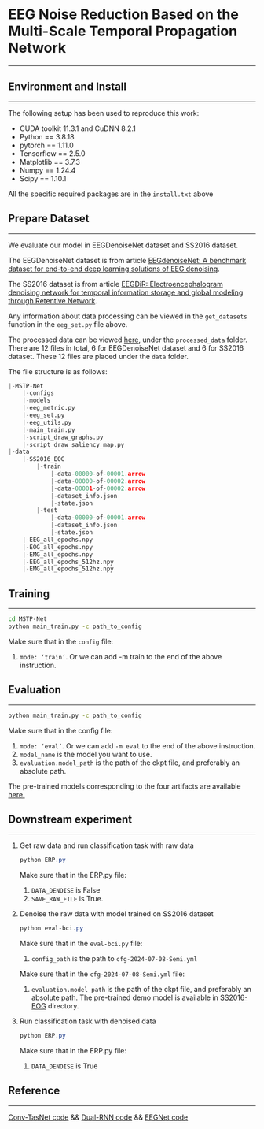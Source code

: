 # EEG Noise Reduction Based on the Multi-Scale Temporal Propagation Network
---
## Environment and Install
---
The following setup has been used to reproduce this work:

- CUDA toolkit 11.3.1 and CuDNN 8.2.1
- Python == 3.8.18
- pytorch == 1.11.0
- Tensorflow == 2.5.0
- Matplotlib == 3.7.3
- Numpy == 1.24.4
- Scipy == 1.10.1

All the specific required packages are in the `install.txt` above

## Prepare Dataset
---
We evaluate our model in EEGDenoiseNet dataset and SS2016 dataset.

The EEGDenoiseNet dataset is from article [EEGdenoiseNet: A benchmark dataset for end-to-end deep learning solutions of EEG denoising](https://github.com/ncclabsustech/EEGdenoiseNet).

The SS2016 dataset is from article [EEGDiR: Electroencephalogram denoising network for temporal information storage and global modeling through Retentive Network](https://github.com/woldier/EEGDiR).

Any information about data processing can be viewed in the `get_datasets` function in the `eeg_set.py` file above.

The processed data can be viewed [here](https://gin.g-node.org/gordon-won/MSTP-Net_pre-trained_model/), under the `processed_data` folder. There are 12 files in total, 6 for EEGDenoiseNet dataset and 6 for SS2016 dataset. These 12 files are placed under the `data` folder.

The file structure is as follows:

```python
|-MSTP-Net
	|-configs
	|-models
	|-eeg_metric.py
	|-eeg_set.py
	|-eeg_utils.py
	|-main_train.py
	|-script_draw_graphs.py
	|-script_draw_saliency_map.py
|-data
	|-SS2016_EOG
		|-train
			|-data-00000-of-00001.arrow
			|-data-00000-of-00002.arrow
			|-data-00001-of-00002.arrow
			|-dataset_info.json
			|-state.json
		|-test
			|-data-00000-of-00001.arrow
			|-dataset_info.json
			|-state.json
	|-EEG_all_epochs.npy
	|-EOG_all_epochs.npy
	|-EMG_all_epochs.npy
	|-EEG_all_epochs_512hz.npy
	|-EMG_all_epochs_512hz.npy
```

## Training
---
```bash
cd MSTP-Net
python main_train.py -c path_to_config
```

Make sure that in the `config` file: 

1. `mode: ‘train’`. Or we can add -m train to the end of the above instruction.

## Evaluation
---
```bash
python main_train.py -c path_to_config
```

Make sure that in the config file:

1. `mode: ‘eval’`. Or we can add `-m eval` to the end of the above instruction.
2. `model_name` is the model you want to use.
3. `evaluation.model_path` is the path of the ckpt file, and preferably an absolute path.

The pre-trained models corresponding to the four artifacts are available [here.](https://gin.g-node.org/gordon-won/MSTP-Net_pre-trained_model)

## Downstream experiment
---
1. Get raw data and run classification task with raw data
    
    ```powershell
    python ERP.py
    ```
    
    Make sure that in the ERP.py file: 
    
    1. `DATA_DENOISE` is False
    2. `SAVE_RAW_FILE` is True.
2. Denoise the raw data with model trained on SS2016 dataset
    
    ```powershell
    python eval-bci.py
    ```
    
    Make sure that in the `eval-bci.py` file: 
    
    1. `config_path` is the path to `cfg-2024-07-08-Semi.yml`
    
    Make sure that in the `cfg-2024-07-08-Semi.yml` file:
    
    1. `evaluation.model_path` is the path of the ckpt file, and preferably an absolute path. The pre-trained demo model is available in [SS2016-EOG](https://gin.g-node.org/gordon-won/MSTP-Net_pre-trained_model/) directory.
3. Run classification task with denoised data
    
    ```powershell
    python ERP.py
    ```
    
    Make sure that in the ERP.py file: 
    
    1. `DATA_DENOISE` is True

## Reference
---
[Conv-TasNet code](https://github.com/JusperLee/Conv-TasNet) && [Dual-RNN code](https://github.com/JusperLee/Dual-Path-RNN-Pytorch) && [EEGNet code](https://github.com/vlawhern/arl-eegmodels/)
